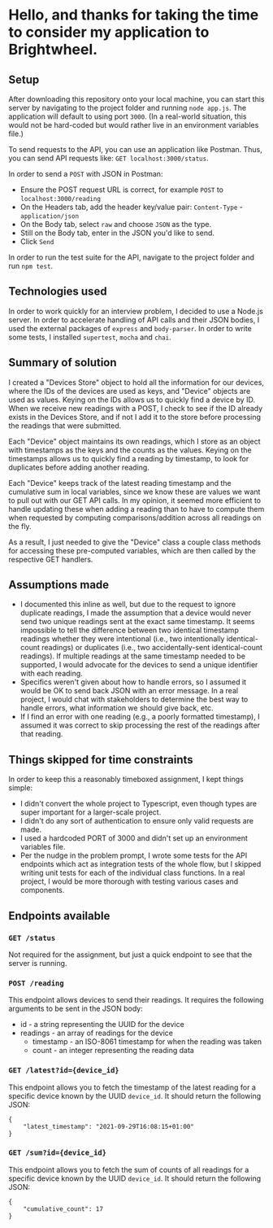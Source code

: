 # Hello, and thanks for taking the time to consider my application to Brightwheel.

## Setup

After downloading this repository onto your local machine, you can start this server by navigating to the project folder and running `node app.js`. The application will default to using port `3000`. (In a real-world situation, this would not be hard-coded but would rather live in an environment variables file.)

To send requests to the API, you can use an application like Postman. Thus, you can send API requests like: `GET localhost:3000/status`.

In order to send a `POST` with JSON in Postman:

- Ensure the POST request URL is correct, for example `POST` to `localhost:3000/reading`
- On the Headers tab, add the header key/value pair: `Content-Type` - `application/json`
- On the Body tab, select `raw` and choose `JSON` as the type.
- Still on the Body tab, enter in the JSON you'd like to send.
- Click `Send`

In order to run the test suite for the API, navigate to the project folder and run `npm test`.

## Technologies used

In order to work quickly for an interview problem, I decided to use a Node.js server. In order to accelerate handling of API calls and their JSON bodies, I used the external packages of `express` and `body-parser`. In order to write some tests, I installed `supertest`, `mocha` and `chai`.

## Summary of solution

I created a "Devices Store" object to hold all the information for our devices, where the IDs of the devices are used as keys, and "Device" objects are used as values. Keying on the IDs allows us to quickly find a device by ID. When we receive new readings with a POST, I check to see if the ID already exists in the Devices Store, and if not I add it to the store before processing the readings that were submitted.

Each "Device" object maintains its own readings, which I store as an object with timestamps as the keys and the counts as the values. Keying on the timestamps allows us to quickly find a reading by timestamp, to look for duplicates before adding another reading.

Each "Device" keeps track of the latest reading timestamp and the cumulative sum in local variables, since we know these are values we want to pull out with our GET API calls. In my opinion, it seemed more efficient to handle updating these when adding a reading than to have to compute them when requested by computing comparisons/addition across all readings on the fly.

As a result, I just needed to give the "Device" class a couple class methods for accessing these pre-computed variables, which are then called by the respective GET handlers.

## Assumptions made

- I documented this inline as well, but due to the request to ignore duplicate readings, I made the assumption that a device would never send two unique readings sent at the exact same timestamp. It seems impossible to tell the difference between two identical timestamp readings whether they were intentional (i.e., two intentionally identical-count readings) or duplicates (i.e., two accidentally-sent identical-count readings). If multiple readings at the same timestamp needed to be supported, I would advocate for the devices to send a unique identifier with each reading.
- Specifics weren't given about how to handle errors, so I assumed it would be OK to send back JSON with an error message. In a real project, I would chat with stakeholders to determine the best way to handle errors, what information we should give back, etc.
- If I find an error with one reading (e.g., a poorly formatted timestamp), I assumed it was correct to skip processing the rest of the readings after that reading.

## Things skipped for time constraints

In order to keep this a reasonably timeboxed assignment, I kept things simple:

- I didn't convert the whole project to Typescript, even though types are super important for a larger-scale project.
- I didn't do any sort of authentication to ensure only valid requests are made.
- I used a hardcoded PORT of 3000 and didn't set up an environment variables file.
- Per the nudge in the problem prompt, I wrote some tests for the API endpoints which act as integration tests of the whole flow, but I skipped writing unit tests for each of the individual class functions. In a real project, I would be more thorough with testing various cases and components.

## Endpoints available

### `GET /status`

Not required for the assignment, but just a quick endpoint to see that the server is running.

### `POST /reading`

This endpoint allows devices to send their readings. It requires the following arguments to be sent in the JSON body:

- id - a string representing the UUID for the device
- readings - an array of readings for the device
  - timestamp - an ISO-8061 timestamp for when the reading was taken
  - count - an integer representing the reading data

### `GET /latest?id={device_id}`

This endpoint allows you to fetch the timestamp of the latest reading for a specific device known by the UUID `device_id`. It should return the following JSON:

```
{
    "latest_timestamp": "2021-09-29T16:08:15+01:00"
}
```

### `GET /sum?id={device_id}`

This endpoint allows you to fetch the sum of counts of all readings for a specific device known by the UUID `device_id`. It should return the following JSON:

```
{
    "cumulative_count": 17
}
```
